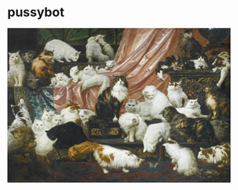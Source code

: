 # pussybot
![victorian pussy galore](https://raw.githubusercontent.com/katieamazing/pussybot/master/N09417-40_web.jpg)
